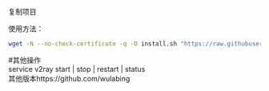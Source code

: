 复制项目

使用方法：

```bash
wget -N --no-check-certificate -q -O install.sh "https://raw.githubusercontent.com/jackwon9/v2ray/main/install.sh" && chmod +x install.sh && bash install.sh
```
   
   
#其他操作  
service v2ray start | stop | restart | status  
其他版本https://github.com/wulabing  
